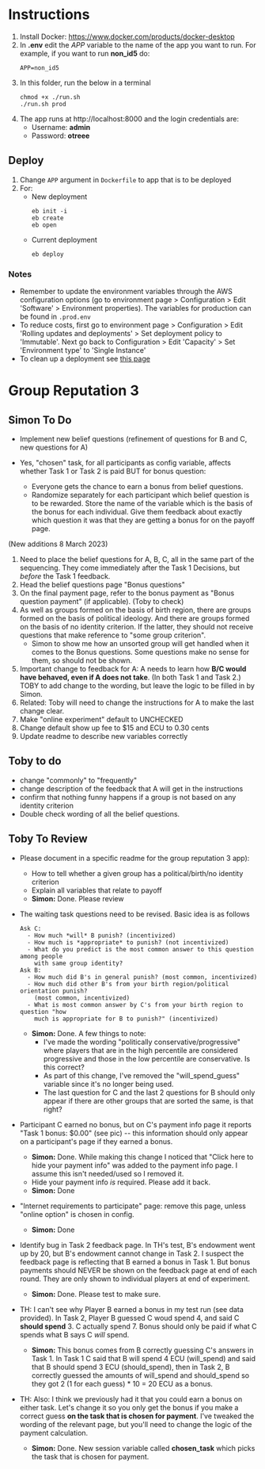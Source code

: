 # Instructions

1. Install Docker: https://www.docker.com/products/docker-desktop
2. In **.env** edit the *APP* variable to the name of the app you want to run.
   For example, if you want to run **non_id5** do:
   ```
   APP=non_id5
   ```
3. In this folder, run the below in a terminal
   ```
   chmod +x ./run.sh
   ./run.sh prod
   ```
4. The app runs at http://localhost:8000 and the login credentials are:
	- Username: **admin**
	- Password: **otreee**

## Deploy

1. Change `APP` argument in `Dockerfile` to app that is to be deployed
2. For:
   - New deployment
     ```
     eb init -i
     eb create
     eb open
     ```
   - Current deployment
     ```
     eb deploy
     ```

### Notes

- Remember to update the environment variables through the AWS
  configuration options (go to environment page > Configuration > Edit
  'Software' > Environment properties). The variables for production can be
  found in `.prod.env`
- To reduce costs, first go to environment page > Configuration > Edit
  'Rolling updates and deployments' > Set deployment policy to 'Immutable'.
  Next go back to Configuration > Edit 'Capacity' > Set 'Environment type'
  to 'Single Instance'
- To clean up a deployment see [this page](https://docs.aws.amazon.com/elasticbeanstalk/latest/dg/GettingStarted.Cleanup.html)

# Group Reputation 3

## Simon To Do

- Implement new belief questions (refinement of questions for B and C, new questions for A)

- Yes, "chosen" task, for all participants as config variable, affects whether
  Task 1 or Task 2 is paid BUT for bonus question: 
  - Everyone gets the chance to earn a bonus from belief questions.
  - Randomize separately for each participant which belief question is to be
    rewarded. Store the name of the variable which is the basis of the bonus
    for each individual. Give them feedback about exactly which question it was
    that they are getting a bonus for on the payoff page.

(New additions 8 March 2023)

1. Need to place the belief questions for A, B, C, all in the same part of the sequencing. They come immediately after the Task 1 Decisions, but *before* the Task 1 feedback.
2. Head the belief questions page "Bonus questions"
3. On the final payment page, refer to the bonus payment as "Bonus question payment" (if applicable). (Toby to check)
4. As well as groups formed on the basis of birth region, there are groups formed on the basis of political ideology. And there are groups formed on the basis of no identity criterion. If the latter, they should not receive questions that make reference to "some group criterion".
	- Simon to show me how an unsorted group will get handled when it comes to the Bonus questions. Some questions make no sense for them, so should not be shown.
5. Important change to feedback for A: A needs to learn how **B/C would have behaved, even if A does not take**. (In both Task 1 and Task 2.) TOBY to add change to the wording, but leave the logic to be filled in by Simon.
6. Related: Toby will need to change the instructions for A to make the last change clear.
7. Make "online experiment" default to UNCHECKED
8. Change default show up fee to $15 and ECU to 0.30 cents
9. Update readme to describe new variables correctly

## Toby to do

- change "commonly" to "frequently"
- change description of the feedback that A will get in the instructions
- confirm that nothing funny happens if a group is not based on any identity criterion
- Double check wording of all the belief questions.

## Toby To Review

- Please document in a specific readme for the group reputation 3 app):
	- How to tell whether a given group has a political/birth/no identity
    criterion
	- Explain all variables that relate to payoff
	- **Simon:** Done. Please review

- The waiting task questions need to be revised. Basic idea is as follows
  ```
  Ask C:
    - How much *will* B punish? (incentivized)
    - How much is *appropriate* to punish? (not incentivized) 
    - What do you predict is the most common answer to this question among people
      with same group identity?
  Ask B: 
    - How much did B's in general punish? (most common, incentivized)
    - How much did other B's from your birth region/political orientation punish?
      (most common, incentivized)
    - What is most common answer by C's from your birth region to question "how
      much is appropriate for B to punish?" (incentivized)
  ```
	- **Simon:** Done. A few things to note: 
		- I've made the wording "politically conservative/progressive" where
      players that are in the high percentile are considered progressive and
      those in the low percentile are conservative. Is this correct? 
		- As part of this change, I've removed the "will_spend_guess" variable
      since it's no longer being used.
		- The last question for C and the last 2 questions for B should only
      appear if there are other groups that are sorted the same, is that right?

- Participant C earned no bonus, but on C's payment info page it reports "Task
  1 bonus: $0.00" (see pic) -- this information should only appear on a
  participant's page if they earned a bonus.
    - **Simon:** Done. While making this change I noticed that "Click here to hide
      your payment info" was added to the payment info page. I assume this
      isn't needed/used so I removed it.
    - Hide your payment info *is* required. Please add it back.
    - **Simon:** Done

- "Internet requirements to participate" page: remove this page, unless "online
  option" is chosen in config.
	- **Simon:** Done

- Identify bug in Task 2 feedback page. In TH's test, B's endowment went up by
  20, but B's endowment cannot change in Task 2. I suspect the feedback page is
  reflecting that B earned a bonus in Task 1. But bonus payments should NEVER
  be shown on the feedback page at end of each round. They are only shown to
  individual players at end of experiment.
    - **Simon:** Done. Please test to make sure.

- TH: I can't see why Player B earned a bonus in my test run (see data
  provided). In Task 2, Player B guessed C woud spend 4, and said C **should
  spend** 3. C actually spend 7. Bonus should only be paid if what C spends
  what B says C *will* spend.
    - **Simon:** This bonus comes from B correctly guessing C's answers in Task 1.
      In Task 1 C said that B will spend 4 ECU (will_spend) and said that B
      should spend 3 ECU (should_spend), then in Task 2, B correctly guessed
      the amounts of will_spend and should_spend so they got 2 (1 for each
      guess) * 10 = 20 ECU as a bonus.

- TH: Also: I think we previously had it that you could earn a bonus on either
  task. Let's change it so you only get the bonus if you make a correct guess
  **on the task that is chosen for payment**. I've tweaked the wording of the
  relevant page, but you'll need to change the logic of the payment calculation.
    - **Simon:** Done. New session variable called **chosen_task** which picks the
      task that is chosen for payment.
